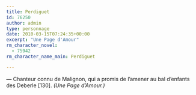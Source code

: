 ```yaml
---
title: Perdiguet
id: 76250
author: admin
type: personnage
date: 2010-03-15T07:24:35+00:00
excerpt: "Une Page d'Amour"
rm_character_novel:
  - 75942
rm_character_name_main: Perdiguet

---
```

**—** Chanteur connu de Malignon, qui a promis de l&rsquo;amener au bal d&rsquo;enfants des Deberle [130]. _(Une Page d&rsquo;Amour.)_